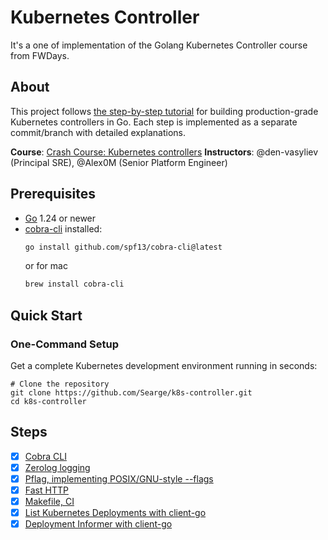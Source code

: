 # Kubernetes Controller

It's a one of implementation of the Golang Kubernetes Controller course from FWDays.

## About

This project follows [the step-by-step tutorial](https://github.com/den-vasyliev/k8s-controller-tutorial-ref) for building production-grade Kubernetes controllers in Go. Each step is implemented as a separate commit/branch with detailed explanations.

**Course**: [Crash Course: Kubernetes controllers](https://fwdays.com/event/kubernetes-controllers-course)
**Instructors**: @den-vasyliev (Principal SRE), @Alex0M (Senior Platform Engineer)

## Prerequisites

- [Go](https://golang.org/dl/) 1.24 or newer
- [cobra-cli](https://github.com/spf13/cobra-cli) installed:
  ```sh
  go install github.com/spf13/cobra-cli@latest
  ```
  or for mac
  ```sh
  brew install cobra-cli
  ```

## Quick Start

### One-Command Setup

Get a complete Kubernetes development environment running in seconds:

```
# Clone the repository
git clone https://github.com/Searge/k8s-controller.git
cd k8s-controller
```

## Steps
- [x] [Cobra CLI](docs/01-cobra-cli/README.md)
- [x] [Zerolog logging](docs/02-zerolog-logging/README.md)
- [x] [Pflag, implementing POSIX/GNU-style --flags](docs/03-cobra-cli-pflag/README.md)
- [x] [Fast HTTP](docs/04-fast-http-server/README.md)
- [x] [Makefile, CI](docs/05-github-ci/README.md)
- [x] [List Kubernetes Deployments with client-go](docs/06-list-deployments/README.md)
- [x] [Deployment Informer with client-go](docs/07-Deployment-Informer/README.md)